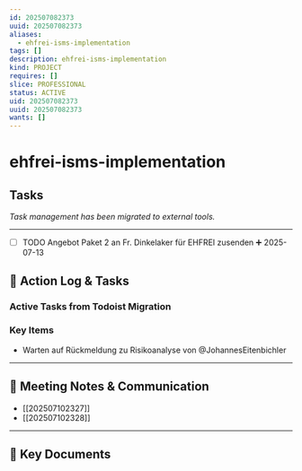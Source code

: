 ```yaml
---
id: 202507082373
uuid: 202507082373
aliases:
  - ehfrei-isms-implementation
tags: []
description: ehfrei-isms-implementation
kind: PROJECT
requires: []
slice: PROFESSIONAL
status: ACTIVE
uid: 202507082373
uuid: 202507082373
wants: []
---
```


# ehfrei-isms-implementation

## Tasks

_Task management has been migrated to external tools._

---

- [ ] TODO Angebot Paket 2 an Fr. Dinkelaker für EHFREI zusenden ➕ 2025-07-13
## 📝 Action Log & Tasks

### Active Tasks from Todoist Migration

### Key Items

- Warten auf Rückmeldung zu Risikoanalyse von @JohannesEitenbichler

---

## 💬 Meeting Notes & Communication

- [[202507102327]]
- [[202507102328]]

---

## 📎 Key Documents

